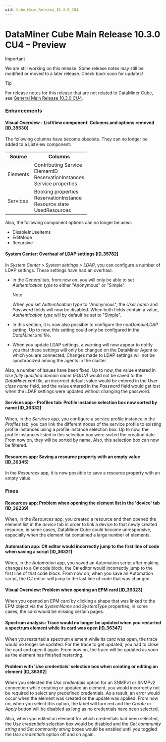 ```yaml
---
uid: Cube_Main_Release_10.3.0_CU4
---
```


# DataMiner Cube Main Release 10.3.0 CU4 – Preview

> [!IMPORTANT]
> We are still working on this release. Some release notes may still be modified or moved to a later release. Check back soon for updates!

> [!TIP]
> For release notes for this release that are not related to DataMiner Cube, see [General Main Release 10.3.0 CU4](xref:General_Main_Release_10.3.0_CU4).

### Enhancements

#### Visual Overview - ListView component: Columns and options removed [ID_35530]

<!-- MR 10.3.0 [CU4] - FR 10.3.7 -->

The following columns have become obsolete. They can no longer be added to a ListView component:

| Source   | Columns |
|----------|---------|
| Elements | Contributing Service<br>ElementID<br>ReservationInstances<br>Service properties |
| Services | Booking properties<br>ReservationInstance<br>Resource state<br>UsedResources    |

Also, the following component options can no longer be used:

- DisableInUseItems
- EditMode
- Recursive

#### System Center: Overhaul of LDAP settings [ID_35782]

<!-- MR 10.2.0 [CU16]/10.3.0 [CU4] - FR 10.3.6 -->

In *System Center > System settings > LDAP*, you can configure a number of LDAP settings. These settings have had an overhaul.

- In the *General* tab, from now on, you will only be able to set *Authentication type* to either "Anonymous" or "Simple".

  > [!NOTE]
  > When you set *Authentication type* to "Anonymous", the *User name* and *Password* fields will now be disabled. When both fields contain a value, *Authentication type* will by default be set to "Simple".

- In this section, it is now also possible to configure the *nonDomainLDAP* setting. Up to now, this setting could only be configured in the *DataMiner.xml* file.

- When you update LDAP settings, a warning will now appear to notify you that these settings will only be changed on the DataMiner Agent to which you are connected. Changes made to LDAP settings will not be synchronized among the agents in the cluster.

Also, a number of issues have been fixed. Up to now, the value entered in *Use fully qualified domain name (FQDN)* would not be saved to the *DataMiner.xml* file, an incorrect default value would be entered in the *User class name* field, and the value entered in the *Password* field would get lost when the LDAP settings were updated without changing the password.

#### Services app - Profiles tab: Profile instance selection box now sorted by name [ID_36332]

<!-- MR 10.3.0 [CU4] - FR 10.3.7 -->

When, in the *Services* app, you configure a service profile instance in the *Profiles* tab, you can link the different nodes of the service profile to existing profile instances using a profile instance selection box. Up to now, the profile instances listed in this selection box were sorted the creation date. From now on, they will be sorted by name. Also, this selection box can now be filtered.

#### Resources app: Saving a resource property with an empty value [ID_36345]

<!-- MR 10.3.0 [CU4] - FR 10.3.7 -->

In the *Resources* app, it is now possible to save a resource property with an empty value.

### Fixes

#### Resources app: Problem when opening the element list in the 'device' tab [ID_36239]

<!-- MR 10.2.0 [CU16]/10.3.0 [CU4] - FR 10.3.7 -->

When, in the *Resources* app, you created a resource and then opened the element list in the *device* tab in order to link a device to that newly created resource, in some cases, DataMiner Cube could become unresponsive, especially when the element list contained a large number of elements.

#### Automation app: C# editor would incorrectly jump to the first line of code when saving a script [ID_36321]

<!-- MR 10.2.0 [CU16]/10.3.0 [CU4] - FR 10.3.7 -->

When, in the *Automation* app, you saved an Automation script after making changes to a C# code block, the C# editor would incorrectly jump to the first line of that code block. From now on, when you save an Automation script, the C# editor will jump to the last line of code that was changed.

#### Visual Overview: Problem when opening an EPM card [ID_36323]

<!-- MR 10.2.0 [CU16]/10.3.0 [CU4] - FR 10.3.7 -->

When you opened an EPM card by clicking a shape that was linked to the EPM object via the *SystemName* and *SystemType* properties, in some cases, the card would be missing certain pages.

#### Spectrum analysis: Trace would no longer be updated when you restarted a spectrum element while its card was open [ID_36347]

<!-- MR 10.2.0 [CU16]/10.3.0 [CU4] - FR 10.3.7 -->

When you restarted a spectrum element while its card was open, the trace would no longer be updated. For the trace to get updated, you had to close the card and open it again. From now on, the trace will be updated as soon as the element has finished restarting.

#### Problem with 'Use credentials' selection box when creating or editing an element [ID_36362]

<!-- MR 10.2.0 [CU16]/10.3.0 [CU4] - FR 10.3.7 -->

When you selected the *Use credentials* option for an SNMPv1 or SNMPv2 connection while creating or updated an element, you would incorrectly not be required to select any predefined credentials. As a result, an error would occur when the element was created or the update was applied. From now on, when you select this option, the label will turn red and the *Create* or *Apply* button will be disabled as long as no credentials have been selected.

Also, when you edited an element for which credentials had been selected, the *Use credentials* selection box would be disabled and the *Get community string* and *Set community string* boxes would be enabled until you toggled the *Use credentials* option off and on again.
